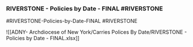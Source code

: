
###  RIVERSTONE - Policies by Date - FINAL   #RIVERSTONE


#RIVERSTONE-Policies-by-Date-FINAL   #RIVERSTONE

![[ADNY- Archdiocese of New York/Carries Polices By Date/RIVERSTONE - Policies by Date - FINAL.xlsx]]
